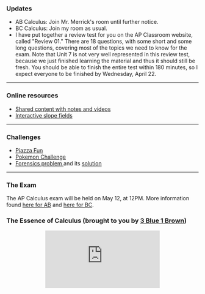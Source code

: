 ### Updates
* AB Calculus: Join Mr. Merrick's room until further notice.
* BC Calculus: Join my room as usual.
* I have put together a review test for you on the AP Classroom website, called "Review 01." There are 18 questions, with some short and some long questions, covering most of the topics we need to know for the exam. Note that Unit 7 is not very well represented in this review test, because we just finished learning the material and thus it should still be fresh. You should be able to finish the entire test within 180 minutes, so I expect everyone to be finished by Wednesday, April 22.

---

### Online resources

* <a href="https://drive.google.com/drive/folders/1ekaLMvkDQc4mT82x0QFs_Nmo8b33312p?usp=sharing"> Shared content with notes and videos </a>
* [Interactive slope fields](SlopeFields.md)

---

### Challenges 

* <a href="https://MerrickMath.github.io/Calculus/Projects/PiazzaFun.pdf"> Piazza Fun </a>
* <a href="https://MerrickMath.github.io/MerrickMath.github.io-PokemonChallenge/"> Pokemon Challenge</a> 
* <a href="https://vchan2.github.io/Calculus/Forensics.pdf"> Forensics problem </a> and its <a href="https://vchan2.github.io/Calculus/Forensics_soln.pdf"> solution </a>

---

### The Exam
The AP Calculus exam will be held on May 12, at 12PM. More information found <a href="https://vchan2.github.io/Calculus/ABCalculusexam2020.pdf"> here for AB</a> and <a href="https://vchan2.github.io/Calculus/BCCalculusexam2020.pdf"> here for BC</a>. 

### The Essence of Calculus (brought to you by <a href="https://www.youtube.com/channel/UCYO_jab_esuFRV4b17AJtAw"> 3 Blue 1 Brown</a>)
<p align="center"> 
  <iframe src="https://www.youtube.com/embed/WUvTyaaNkzM" frameborder="0" allow="accelerometer; autoplay; encrypted-media; gyroscope; picture-in-picture" allowfullscreen class="vid"></iframe> </p>

